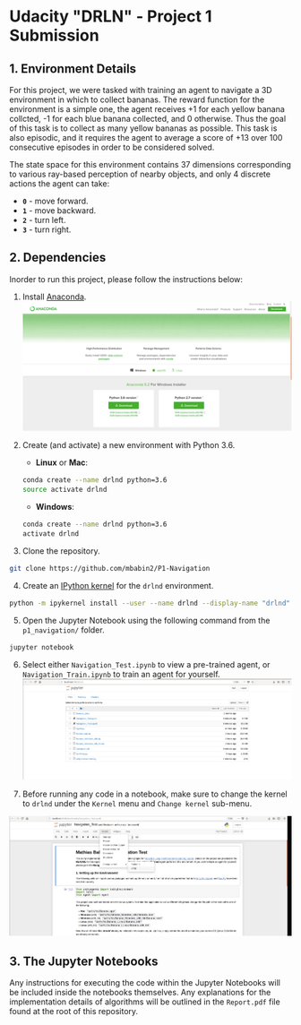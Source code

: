 [//]: # (Image References)
[image1]: https://raw.githubusercontent.com/mbabin2/P1-Navigation/master/images/anaconda.png "Conda"
[image2]: https://raw.githubusercontent.com/mbabin2/P1-Navigation/master/images/jupyter_home.png "Home"
[image3]: https://raw.githubusercontent.com/mbabin2/P1-Navigation/master/images/set_kernal.png "Kernel"

# Udacity "DRLN" - Project 1 Submission

## 1. Environment Details

For this project, we were tasked with training an agent to navigate a 3D environment in which to collect bananas. The reward function for the environment is a simple one, the agent receives +1 for each yellow banana collcted, -1 for each blue banana collected, and 0 otherwise. Thus the goal of this task is to collect as many yellow bananas as possible. This task is also episodic, and it requires the agent to average a score of +13 over 100 consecutive episodes in order to be considered solved.

The state space for this environment contains 37 dimensions corresponding to various ray-based perception of nearby objects, and only 4 discrete actions the agent can take: 
- **`0`** - move forward.
- **`1`** - move backward.
- **`2`** - turn left.
- **`3`** - turn right.

## 2. Dependencies

Inorder to run this project, please follow the instructions below:

1. Install [Anaconda](https://www.anaconda.com/download/#windows).
![Conda][image1]


2. Create (and activate) a new environment with Python 3.6.

	- __Linux__ or __Mac__: 
	```bash
	conda create --name drlnd python=3.6
	source activate drlnd
	```
	- __Windows__: 
	```bash
	conda create --name drlnd python=3.6 
	activate drlnd
	```


3. Clone the repository.
```bash
git clone https://github.com/mbabin2/P1-Navigation
```


4. Create an [IPython kernel](http://ipython.readthedocs.io/en/stable/install/kernel_install.html) for the `drlnd` environment.
```bash
python -m ipykernel install --user --name drlnd --display-name "drlnd"
```


5. Open the Jupyter Notebook using the following command from the `p1_navigation/` folder.
```bash
jupyter notebook
```


6. Select either `Navigation_Test.ipynb` to view a pre-trained agent, or `Navigation_Train.ipynb` to train an agent for yourself.
![Home][image2]


7. Before running any code in a notebook, make sure to change the kernel to `drlnd` under the `Kernel` menu and `Change kernel` sub-menu. 

![Kernel][image3]

## 3. The Jupyter Notebooks

Any instructions for executing the code within the Jupyter Notebooks will be included inside the notebooks themselves. Any explanations for the implementation details of algorithms will be outlined in the `Report.pdf` file found at the root of this repository.
